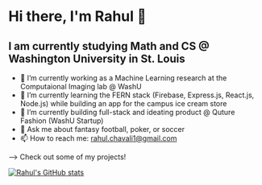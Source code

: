 # Hi there, I'm Rahul 👋
## I am currently studying Math and CS @ Washington University in St. Louis

- 🔭 I’m currently working as a Machine Learning research at the Computaional Imaging lab @ WashU
- 🌱 I’m currently learning the FERN stack (Firebase, Express.js, React.js, Node.js) while building an app for the campus ice cream store
- 🏢 I’m currently building full-stack and ideating product @ Quture Fashion (WashU Startup)
- 💬 Ask me about fantasy football, poker, or soccer
- 📫 How to reach me: rahul.chavali1@gmail.com

--> Check out some of my projects!


[![Rahul's GitHub stats](https://github-readme-stats.vercel.app/api?username=rschavali02)](https://github.com/rschavali02/github-readme-stats)
